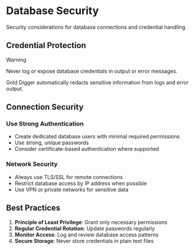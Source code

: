 # Database Security

Security considerations for database connections and credential handling.

## Credential Protection

> [!WARNING]
> Never log or expose database credentials in output or error messages.

Gold Digger automatically redacts sensitive information from logs and error output.

## Connection Security

### Use Strong Authentication

- Create dedicated database users with minimal required permissions
- Use strong, unique passwords
- Consider certificate-based authentication where supported

### Network Security

- Always use TLS/SSL for remote connections
- Restrict database access by IP address when possible
- Use VPN or private networks for sensitive data

## Best Practices

1. **Principle of Least Privilege**: Grant only necessary permissions
2. **Regular Credential Rotation**: Update passwords regularly
3. **Monitor Access**: Log and review database access patterns
4. **Secure Storage**: Never store credentials in plain text files
